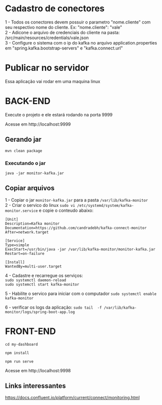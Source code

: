 # Cadastro de conectores

1 - Todos os conectores devem possuir o parametro "nome.cliente" com seu respectivo nome do cliente. Ex: "nome.cliente": "vale" <br>
2 - Adicone o arquivo de credenciais do cliente na pasta: /src/main/resources/credentials/vale.json <br>
3 - Configure o sistema com o ip do kafka no arquivo application.properties em "spring.kafka.bootstrap-servers" e "kafka.connect.url" <br>


# Publicar no servidor
Essa aplicação vai rodar em uma maquina linux


# BACK-END

Execute o projeto e ele estará rodando na porta 9999

Acesse em http://localhost:9999

## Gerando jar 
`mvn clean package`

### Executando o jar
`java -jar monitor-kafka.jar`

## Copiar arquivos
1 - Copiar o jar `monitor-kafka.jar` para a pasta `/var/lib/kafka-monitor` <br>
2 - Criar o servico do linux `sudo vi /etc/systemd/system/kafka-monitor.service` e copie o conteudo abaixo: <br>

```
[Unit]
Description=Kafka monitor
Documentation=https://github.com/candradebh/kafka-connect-monitor
After=network.target

[Service]
Type=simple
ExecStart=/usr/bin/java -jar /var/lib/kafka-monitor/monitor-kafka.jar
Restart=on-failure

[Install]
WantedBy=multi-user.target
```

4 - Cadastre e recarregue os serviços:<br>
`sudo systemctl daemon-reload` <br>
`sudo systemctl start kafka-monitor` <br>

5 - Habilite o servico para iniciar com o computador `sudo systemctl enable kafka-monitor`<br>

6 - verificar os logs da aplicação: `sudo tail  -f /var/lib/kafka-monitor/logs/spring-boot-app.log` <br> 


# FRONT-END 

`cd my-dashboard`

`npm install`

`npm run serve`

Acesse em http://localhost:9998


## Links interessantes
https://docs.confluent.io/platform/current/connect/monitoring.html
